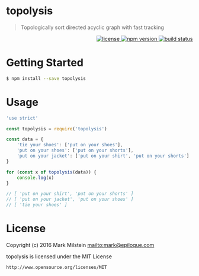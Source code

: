 # topolysis

>  Topologically sort directed acyclic graph with fast tracking

<p align="right">
    <a href="https://github.com/epiloque/topolysis/blob/master/LICENSE">
        <img src="https://img.shields.io/npm/l/topolysis.svg"
             alt="license">
    </a>
    <a href="https://npmjs.org/package/topolysis">
        <img src="https://img.shields.io/npm/v/topolysis.svg"
             alt="npm version">
    </a>
    <a href="https://travis-ci.org/epiloque/topolysis">
        <img src="https://img.shields.io/travis/epiloque/topolysis.svg"
             alt="build status">
    </a>
</p>

# Getting Started

```bash
$ npm install --save topolysis
```

# Usage

```javascript
'use strict'

const topolysis = require('topolysis')

const data = {
	'tie your shoes': ['put on your shoes'],
	'put on your shoes': ['put on your shorts'],
	'put on your jacket': ['put on your shirt', 'put on your shorts']
}

for (const x of topolysis(data)) {
	console.log(x)
}

// [ 'put on your shirt', 'put on your shorts' ]
// [ 'put on your jacket', 'put on your shoes' ]
// [ 'tie your shoes' ]

```

# License

Copyright (c) 2016 Mark Milstein <mailto:mark@epiloque.com>

topolysis is licensed under the MIT License

    http://www.opensource.org/licenses/MIT
